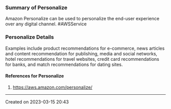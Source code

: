 ### Summary of Personalize
Amazon Personalize can be used to personalize the end-user experience over any digital channel. #AWSService 
### Personalize Details
Examples include product recommendations for e-commerce, news articles and content recommendation for publishing, media and social networks, hotel recommendations for travel websites, credit card recommendations for banks, and match recommendations for dating sites.
#### References for Personalize
1. https://aws.amazon.com/personalize/

---
Created on 2023-03-15 20:43